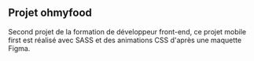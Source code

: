## Projet ohmyfood

Second projet de la formation de développeur front-end, ce projet mobile first est réalisé avec SASS et des animations CSS d'après une maquette Figma. 
